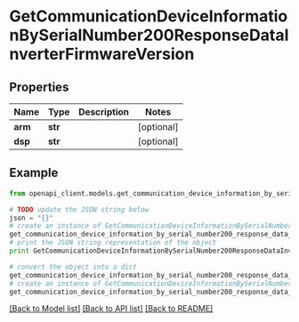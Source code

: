 # GetCommunicationDeviceInformationBySerialNumber200ResponseDataInverterFirmwareVersion


## Properties
Name | Type | Description | Notes
------------ | ------------- | ------------- | -------------
**arm** | **str** |  | [optional] 
**dsp** | **str** |  | [optional] 

## Example

```python
from openapi_client.models.get_communication_device_information_by_serial_number200_response_data_inverter_firmware_version import GetCommunicationDeviceInformationBySerialNumber200ResponseDataInverterFirmwareVersion

# TODO update the JSON string below
json = "{}"
# create an instance of GetCommunicationDeviceInformationBySerialNumber200ResponseDataInverterFirmwareVersion from a JSON string
get_communication_device_information_by_serial_number200_response_data_inverter_firmware_version_instance = GetCommunicationDeviceInformationBySerialNumber200ResponseDataInverterFirmwareVersion.from_json(json)
# print the JSON string representation of the object
print GetCommunicationDeviceInformationBySerialNumber200ResponseDataInverterFirmwareVersion.to_json()

# convert the object into a dict
get_communication_device_information_by_serial_number200_response_data_inverter_firmware_version_dict = get_communication_device_information_by_serial_number200_response_data_inverter_firmware_version_instance.to_dict()
# create an instance of GetCommunicationDeviceInformationBySerialNumber200ResponseDataInverterFirmwareVersion from a dict
get_communication_device_information_by_serial_number200_response_data_inverter_firmware_version_form_dict = get_communication_device_information_by_serial_number200_response_data_inverter_firmware_version.from_dict(get_communication_device_information_by_serial_number200_response_data_inverter_firmware_version_dict)
```
[[Back to Model list]](../README.md#documentation-for-models) [[Back to API list]](../README.md#documentation-for-api-endpoints) [[Back to README]](../README.md)


